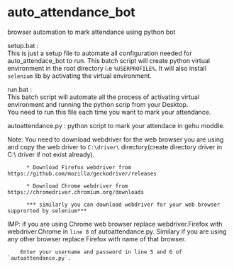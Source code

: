 # auto_attendance_bot
browser automation to mark attendance using python bot


setup.bat :  
This is just a setup file to automate all configuration needed for auto_attendace_bot to run.
This batch script will create python virtual environment in the root directory i.e `%USERPROFILE%`.
It will also install `selenium` lib by activating the virtual environment.


run.bat :                                                                                                                                                                
This batch script will automate all the process of activating virtual environment and running the python scrip from your Desktop.                                        
You need to run this file each time you want to mark your attendance.

                                                                                                                                                                                 
                                                                                                                                                                                                                                                                                         
autoattendance.py : python script to mark your attendace in gehu moddle.
                                                                                                                                                                        
                                                                                                                                                                        
                                                                                                                                                                        
Note: You need to download webdriver for the web browser you are using and copy the web driver to `C:\driver\` directory(create directory driver in C:\ driver if not exist already).


          * Download Firefox webdriver from https://github.com/mozilla/geckodriver/releases 
          
          * Download Chrome webdriver from https://chromedriver.chromium.org/downloads
          
          *** similarly you can download webdriver for your web browser supprorted by selenium***
          
         
   IMP: if you are using Chrome web browser replace webdriver.Firefox with webdriver.Chrome in `line 8` of autoattendance.py. 
        Similary if you are using any other browser replace Firefox with name of that browser.
        
        
        Enter your username and password in line 5 and 6 of `autoattendance.py`.
 
